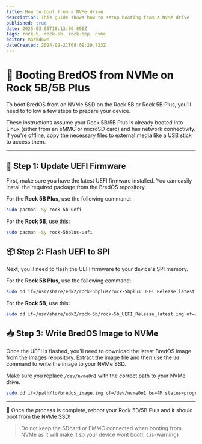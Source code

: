 ```yaml
---
title: How to boot from a NVMe drive
description: This guide shows how to setup booting from a NVMe drive
published: true
date: 2025-03-05T18:13:00.890Z
tags: rock-5, rock-5b, rock-5bp, nvme
editor: markdown
dateCreated: 2024-09-21T09:09:29.723Z
---
```


# 🚀 Booting BredOS from NVMe on Rock 5B/5B Plus

To boot BredOS from an NVMe SSD on the Rock 5B or Rock 5B Plus, you'll need to follow a few steps to prepare your device.

These instructions assume your Rock 5B/5B Plus is already booted into Linux (either from an eMMC or microSD card) and has network connectivity. If you're offline, copy the necessary files to external media like a USB stick to access them.

---

## 🔄 Step 1: Update UEFI Firmware

First, make sure you have the latest UEFI firmware installed. You can easily install the required package from the BredOS repository.

For the **Rock 5B Plus**, use the following command:

```bash
sudo pacman -Sy rock-5b-uefi
```

For the **Rock 5B**, use this:

```bash
sudo pacman -Sy rock-5bplus-uefi
```

## 📦 Step 2: Flash UEFI to SPI

Next, you'll need to flash the UEFI firmware to your device's SPI memory.

For the **Rock 5B Plus**, use the following command:

```bash
sudo dd if=/usr/share/edk2/rock-5bplus/rock-5bplus_UEFI_Release_latest.img of=/dev/mtdblock0 bs=512 skip=64 seek=64 conv=notrunc
```

For the **Rock 5B**, use this:

```bash
sudo dd if=/usr/share/edk2/rock-5b/rock-5b_UEFI_Release_latest.img of=/dev/mtdblock0 bs=512 skip=64 seek=64 conv=notrunc
```

## 📥 Step 3: Write BredOS Image to NVMe

Once the UEFI is flashed, you'll need to download the latest BredOS image from the [Images](https://github.com/BredOS/images/releases) repository. Extract the image file and then use the `dd` command to write the image to your NVMe SSD.

Make sure you replace `/dev/nvme0n1` with the correct path to your NVMe drive.

```bash
sudo dd if=/path/to/bredos_image.img of=/dev/nvme0n1 bs=4M status=progress
```

---

🎉 Once the process is complete, reboot your Rock 5B/5B Plus and it should boot from the NVMe SSD! 

> Do not keep the SDcard or EMMC connected when booting from NVMe as it will make it so your device wont boot!!
{.is-warning}

